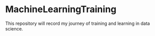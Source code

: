 # MachineLearningTraining
This repository will record my journey of training and learning in data science.

